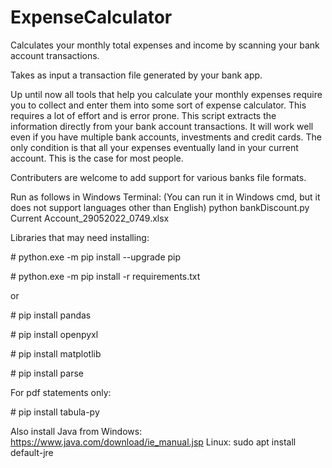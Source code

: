 # ExpenseCalculator
Calculates your monthly total expenses and income by scanning your bank account transactions. 

Takes as input a transaction file generated by your bank app.

Up until now all tools that help you calculate your monthly expenses require you to collect
and enter them into some sort of expense calculator. This requires a lot of effort and is 
error prone. 
This script extracts the information directly from your bank account transactions.
It will work well even if you have multiple bank accounts, investments and credit cards.
The only condition is that all your expenses eventually land in your current account. This is
the case for most people.


Contributers are welcome to add support for various banks file formats. 

Run as follows in Windows Terminal:
(You can run it in Windows cmd, but it does not support languages other than English)
python bankDiscount.py Current Account_29052022_0749.xlsx


Libraries that may need installing:

\# python.exe -m pip install --upgrade pip

\# python.exe -m pip install -r requirements.txt

or

\# pip install pandas

\# pip install openpyxl

\# pip install matplotlib

\# pip install parse

For pdf statements only:

\# pip install tabula-py

Also install Java from 
Windows: https://www.java.com/download/ie_manual.jsp
Linux: sudo apt install default-jre


